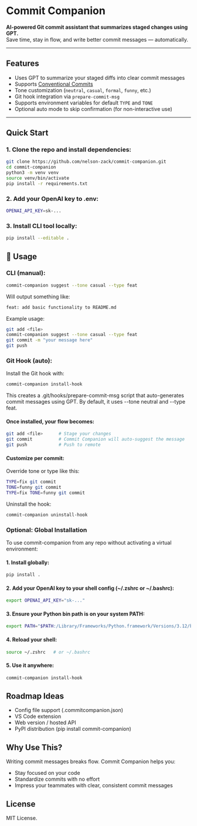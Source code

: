# Commit Companion

**AI-powered Git commit assistant that summarizes staged changes using GPT.**  
Save time, stay in flow, and write better commit messages — automatically.

---

## Features

- Uses GPT to summarize your staged diffs into clear commit messages
- Supports [Conventional Commits](https://www.conventionalcommits.org/en/v1.0.0/)
- Tone customization (`neutral`, `casual`, `formal`, `funny`, etc.)
- Git hook integration via `prepare-commit-msg`
- Supports environment variables for default `TYPE` and `TONE`
- Optional auto mode to skip confirmation (for non-interactive use)

---

## Quick Start

### 1. Clone the repo and install dependencies:

```bash
git clone https://github.com/nelson-zack/commit-companion.git
cd commit-companion
python3 -m venv venv
source venv/bin/activate
pip install -r requirements.txt
```

### 2. Add your OpenAI key to .env:
```bash 
OPENAI_API_KEY=sk-...
```

### 3. Install CLI tool locally:
```bash
pip install --editable .
```

## 🔧 Usage

### CLI (manual):
```bash
commit-companion suggest --tone casual --type feat
```
Will output something like:
```bash
feat: add basic functionality to README.md
```
Example usage:
```bash
git add <file>
commit-companion suggest --tone casual --type feat
git commit -m "your message here"
git push
```

### Git Hook (auto):
Install the Git hook with:
```bash
commit-companion install-hook
```
This creates a .git/hooks/prepare-commit-msg script that auto-generates commit messages using GPT.
By default, it uses --tone neutral and --type feat.

#### Once installed, your flow becomes:

```bash
git add <file>      # Stage your changes
git commit          # Commit Companion will auto-suggest the message
git push            # Push to remote
```

#### Customize per commit:

Override tone or type like this:
```bash
TYPE=fix git commit
TONE=funny git commit
TYPE=fix TONE=funny git commit
```

Uninstall the hook:
```bash
commit-companion uninstall-hook
```

### Optional: Global Installation

To use commit-companion from any repo without activating a virtual environment:
#### 1. Install globally:
```bash
pip install .
```

#### 2.	Add your OpenAI key to your shell config (~/.zshrc or ~/.bashrc):
```bash
export OPENAI_API_KEY="sk-..."
```

#### 3.	Ensure your Python bin path is on your system PATH:
```bash
export PATH="$PATH:/Library/Frameworks/Python.framework/Versions/3.12/bin"
```

#### 4.	Reload your shell:
```bash
source ~/.zshrc   # or ~/.bashrc
```

#### 5.	Use it anywhere:
```bash
commit-companion install-hook
```


## Roadmap Ideas
- Config file support (.commitcompanion.json)
- VS Code extension
- Web version / hosted API
- PyPI distribution (pip install commit-companion)

## Why Use This?
Writing commit messages breaks flow. Commit Companion helps you:
- Stay focused on your code
- Standardize commits with no effort
- Impress your teammates with clear, consistent commit messages

## License

MIT License.
